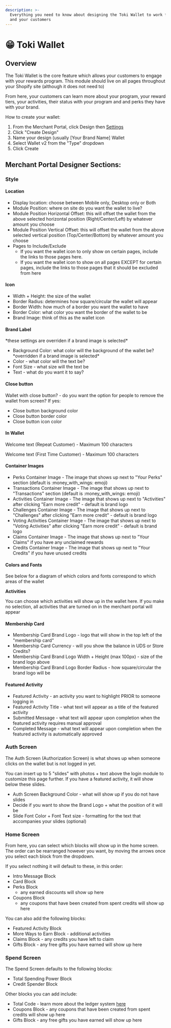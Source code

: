 ```yaml
---
description: >-
  Everything you need to know about designing the Toki Wallet to work for you
  and your customers
---
```


# 😁 Toki Wallet

## **Overview**

The Toki Wallet is the core feature which allows your customers to engage with your rewards program. This module should live on all pages throughout your Shopify site (although it does not need to)

From here, your customers can learn more about your program, your reward tiers, your activities, their status with your program and and perks they have with your brand.

How to create your wallet:

1. From the Merchant Portal, click Design then [Settings](https://manage.buildwithtoki.com/design/settings)
2. Click "Create Design"
3. Name your design (usually \[Your Brand Name] Wallet
4. Select Wallet v2 from the "Type" dropdown
5. Click Create

## Merchant Portal Designer Sections:

### **Style**

#### **Location**

* Display location: choose between Mobile only, Desktop only or Both
* Module Position: where on site do you want the wallet to live?
* Module Position Horizontal Offset: this will offset the wallet from the above selected  horizontal position (Right/Center/Left) by whatever amount you choose
* Module Position Vertical Offset: this will offset the wallet from the above selected vertical position (Top/Center/Bottom) by whatever amount you choose
* Pages to Include/Exclude
  * If you want the wallet icon to only show on certain pages, include the links to those pages here.
  * If you want the wallet icon to show on all pages EXCEPT for certain pages, include the links to those pages that it should be excluded from here

#### **Icon**

* Width + Height: the size of the wallet
* Border Radius: determines how square/circular the wallet will appear
* Border Width: how much of a border you want the wallet to have
* Border Color: what color you want the border of the wallet to be
* Brand Image: think of this as the wallet icon

#### **Brand Label**&#x20;

\*these settings are overriden if a brand image is selected\*

* Background Color: what color will the background of the wallet be? \*overridden if a brand image is selected\*
* Color - what color will the text be?
* Font Size - what size will the text be
* Text - what do you want it to say?

#### **Close button**

Wallet with close button? - do you want the option for people to remove the wallet from screen? If yes:

* Close button background color
* Close button border color
* Close button icon color

#### **In Wallet**

Welcome text (Repeat Customer) - Maximum 100 characters

Welcome text (First Time Customer) - Maximum 100 characters

#### **Container Images**

* Perks Container Image - The image that shows up next to "Your Perks" section (default is :money\_with\_wings: emoji)
* Transactions Container Image - The image that shows up next to "Transactions" section (default is :money\_with\_wings: emoji)
* Activities Container Image - The image that shows up next to "Activities" after clicking "Earn more credit" - default is brand logo
* Challenges Container Image - The image that shows up next to "Challenges" after clicking "Earn more credit" - default is brand logo
* Voting Activities Container Image - The image that shows up next to "Voting Activities" after clicking "Earn more credit" - default is brand logo
* Claims Container Image - The image that shows up next to "Your Claims" if you have any unclaimed rewards
* Credits Container Image - The image that shows up next to "Your Credits" if you have unused credits

#### **Colors and Fonts**

See below for a diagram of which colors and fonts correspond to which areas of the wallet

**Activities**

You can choose which activities will show up in the wallet here. If you make no selection, all activities that are turned on in the merchant portal will appear

#### **Membership Card**

* Membership Card Brand Logo - logo that will show in the top left of the "membership card"
* Membership Card Currency - will you show the balance in UDS or Store Credits?
* Membership Card Brand Logo Width + Height (max 100px) - size of the brand logo above
* Membership Card Brand Logo Border Radius - how square/circular the brand logo will be

#### **Featured Activity**

* Featured Activity - an activity you want to highlight PRIOR to someone logging in
* Featured Activity Title - what text will appear as a title of the featured activity
* Submitted Message - what text will appear upon completion when the featured activity requires manual approval
* Completed Message - what text will appear upon completion when the featured activity is automatically approved &#x20;

### **Auth Screen**

The Auth Screen (Authorization Screen) is what shows up when someone clicks on the wallet but is not logged in yet.&#x20;

You can insert up to 5 "slides" with photos + text above the login module to customize this page further. If you have a featured activity, it will show below these slides.

* Auth Screen Background Color - what will show up if you do not have slides
* Decide if you want to show the Brand Logo + what the position of it will be
* Slide Font Color + Font Text size - formatting for the text that accompanies your slides (optional)

### **Home Screen**

From here, you can select which blocks will show up in the home screen. The order can be rearranged however you want, by moving the arrows once you select each block from the dropdown.&#x20;

If you select nothing it will default to these, in this order:

* Intro Message Block
* Card Block
* Perks Block
  * any earned discounts will show up here
* Coupons Block
  * any coupons that have been created from spent credits will show up here

You can also add the following blocks:

* Featured Activity Block
* More Ways to Earn Block - additional activities&#x20;
* Claims Block - any credits you have left to claim
* Gifts Block - any free gifts you have earned will show up here

### Spend Screen

The Spend Screen defaults to the following blocks:

* Total Spending Power Block
* Credit Spender Block

Other blocks you can add include:

* Total Code - learn more about the ledger system [here](../../getting-started/program-strategy/redemption-aka-redeem/spending-rules/spending-vs-ledger-module.md)
* Coupons Block - any coupons that have been created from spent credits will show up here
* Gifts Block - any free gifts you have earned will show up here













